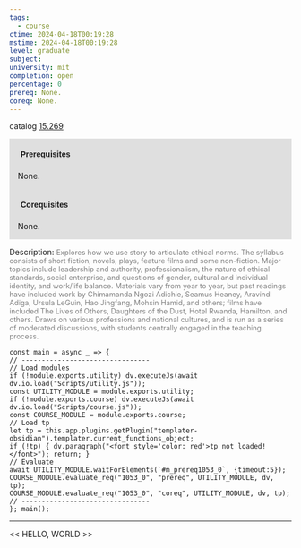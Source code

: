 ```yaml
---
tags:
  - course
ctime: 2024-04-18T00:19:28
mstime: 2024-04-18T00:19:28
level: graduate
subject: 
university: mit
completion: open
percentage: 0
prereq: None.
coreq: None.
---
```


catalog [15.269](http://student.mit.edu/catalog/m15a.html#15.269)

<span style="display: block; padding: 15px; background-color: rgb(100, 100, 100, 0.2);"><font id="m_prereq1053_0" style="display: block; font-family: Arial, sans-serif; font-weight: bold; padding: 5px">Prerequisites</font><br><span id="prereq1053_0">None.</span></span>
<span style="display: block; padding: 15px; background-color: rgb(100, 100, 100, 0.2);"><font id="m_coreq1053_0" style="display: block; font-family: Arial, sans-serif; font-weight: bold; padding: 5px">Corequisites</font><br><span id="coreq1053_0">None.</span></span>

<font style="">Description:</font>
<font style="color: grey; font-size: 0.8rem;">Explores how we use story to articulate ethical norms. The syllabus consists of short fiction, novels, plays, feature films and some non-fiction. Major topics include leadership and authority, professionalism, the nature of ethical standards, social enterprise, and questions of gender, cultural and individual identity, and work/life balance. Materials vary from year to year, but past readings have included work by Chimamanda Ngozi Adichie, Seamus Heaney, Aravind Adiga, Ursula LeGuin, Hao Jingfang, Mohsin Hamid, and others; films have included The Lives of Others, Daughters of the Dust, Hotel Rwanda, Hamilton, and others. Draws on various professions and national cultures, and is run as a series of moderated discussions, with students centrally engaged in the teaching process.</font>

```dataviewjs
const main = async _ => {
// --------------------------------
// Load modules
if (!module.exports.utility) dv.executeJs(await dv.io.load("Scripts/utility.js"));
const UTILITY_MODULE = module.exports.utility;
if (!module.exports.course) dv.executeJs(await dv.io.load("Scripts/course.js"));
const COURSE_MODULE = module.exports.course;
// Load tp
let tp = this.app.plugins.getPlugin("templater-obsidian").templater.current_functions_object;
if (!tp) { dv.paragraph("<font style='color: red'>tp not loaded!</font>"); return; }
// Evaluate
await UTILITY_MODULE.waitForElements(`#m_prereq1053_0`, {timeout:5});
COURSE_MODULE.evaluate_req("1053_0", "prereq", UTILITY_MODULE, dv, tp);
COURSE_MODULE.evaluate_req("1053_0", "coreq", UTILITY_MODULE, dv, tp);
// --------------------------------
}; main();
```

---

<< HELLO, WORLD >>
